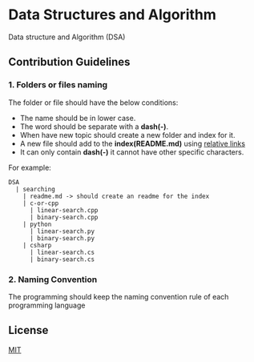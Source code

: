 # Data Structures and Algorithm
Data structure and Algorithm (DSA)

## Contribution Guidelines
### 1. Folders or files naming
The folder or file should have the below conditions:
- The name should be in lower case.
- The word should be separate with a **dash(-)**.
- When have new topic should create a new folder and index for it.
- A new file should add to the **index(README.md)** using [relative links](https://compugoddess.com/relative-vs-absolute-links/)
- It can only contain **dash(-)** it cannot have other specific characters.

For example:
```
DSA
  | searching
    | readme.md -> should create an readme for the index
    | c-or-cpp
      | linear-search.cpp
      | binary-search.cpp
    | python
      | linear-search.py
      | binary-search.py
    | csharp
      | linear-search.cs
      | binary-search.cs
```
### 2. Naming Convention
The programming should keep the naming convention rule of each programming language

## License
[MIT](./LICENSE)
